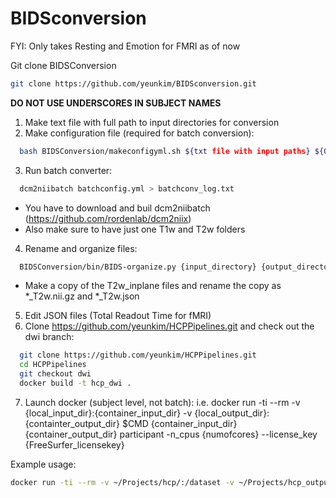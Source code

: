 # BIDSconversion

FYI: Only takes Resting and Emotion for FMRI as of now

Git clone BIDSConversion

```bash
git clone https://github.com/yeunkim/BIDSconversion.git
```

**DO NOT USE UNDERSCORES IN SUBJECT NAMES**

1. Make text file with full path to input directories for conversion
2. Make configuration file (required for batch conversion):
```bash
  bash BIDSConversion/makeconfigyml.sh ${txt file with input paths} ${OUTPUT_DIR} > batchconfig.yml
```
3. Run batch converter: 
```bash
  dcm2niibatch batchconfig.yml > batchconv_log.txt
```
  * You have to download and buil dcm2niibatch (https://github.com/rordenlab/dcm2niix)
  * Also make sure to have just one T1w and T2w folders
4. Rename and organize files:
```bash
  BIDSConversion/bin/BIDS-organize.py {input_directory} {output_directory} -dataset {name} -subjID {subjID}
```
  * Make a copy of the T2w_inplane files and rename the copy as *_T2w.nii.gz and *_T2w.json
5. Edit JSON files (Total Readout Time for fMRI)
6. Clone https://github.com/yeunkim/HCPPipelines.git and check out the dwi branch:

```bash 
  git clone https://github.com/yeunkim/HCPPipelines.git
  cd HCPPipelines
  git checkout dwi
  docker build -t hcp_dwi .
```

7. Launch docker (subject level, not batch):
  i.e. docker run -ti --rm -v {local_input_dir}:{container_input_dir} -v {local_output_dir}:{containter_output_dir} $CMD {container_input_dir} {container_output_dir} participant -n_cpus {numofcores} --license_key {FreeSurfer_licensekey}

Example usage:
```bash
docker run -ti --rm -v ~/Projects/hcp/:/dataset -v ~/Projects/hcp_output/:/output hcp_dwi /dataset /output participant -n_cpus 8 --license_key ##########
```
